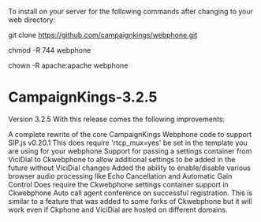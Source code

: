 To install on your server for the following commands after changing to your web directory:

git clone https://github.com/campaignkings/webphone.git

chmod -R 744 webphone

chown -R apache:apache webphone

# CampaignKings-3.2.5

Version 3.2.5
With this release comes the following improvements:

A complete rewrite of the core CampaignKings Webphone code to support SIP.js v0.20.1
This does require 'rtcp_mux=yes' be set in the template you are using for your webphone
Support for passing a settings container from ViciDial to Ckwebphone to allow additional settings to be added in the future without ViciDial changes
Added the ability to enable/disable various browser audio processing like Echo Cancellation and Automatic Gain Control
Does require the Ckwebphone settings container support in Ckwebphone
Auto call agent conference on successful registration. This is similar to a feature that was added to some forks of Ckwebphone but it will work even if Ckphone and ViciDial are hosted on different domains.
